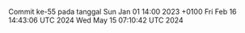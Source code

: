 Commit ke-55 pada tanggal Sun Jan 01 14:00 2023 +0100
Fri Feb 16 14:43:06 UTC 2024
Wed May 15 07:10:42 UTC 2024

